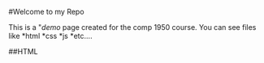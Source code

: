 #Welcome to my Repo

This is a "*demo* page created for the comp 1950  course.
You can see files like
*html
*css
*js
*etc....


##HTML